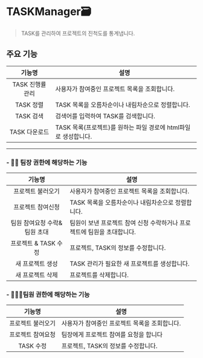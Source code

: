 # TASKManager🗃
> TASK를 관리하여 프로젝트의 진척도를 통계냅니다. 

## 주요 기능
| 기능명 | 설명 |
|:---:|---|
| TASK 진행률 관리 | 사용자가 참여중인 프로젝트 목록을 조회합니다. | 
| TASK 정렬 | TASK 목록을 오름차순이나 내림차순으로 정렬합니다. |
| TASK 검색 | 검색어를 입력하여 TASK를 검색합니다. |
| TASK 다운로드 | TASK 목록(프로젝트)를 원하는 파일 경로에 html파일로 생성합니다. |

***
### - 👩‍💻 팀장 권한에 해당하는 기능
| 기능명 | 설명 |
|:---:|---|
| 프로젝트 불러오기 | 사용자가 참여중인 프로젝트 목록을 조회합니다. | 
| 프로젝트 참여신청 | TASK 목록을 오름차순이나 내림차순으로 정렬합니다. |
| 팀원 참여요청 수락& 팀원 초대 | 팀원이 보낸 프로젝트 참여 신청 수락하거나 프로젝트에 팀원을 초대합니다. |
| 프로젝트 & TASK 수정 | 프로젝트, TASK의 정보를 수정합니다. |
| 새 프로젝트 생성 | TASK 관리가 필요한 새 프로젝트를 생성합니다. |
| 새 프로젝트 삭제 | 프로젝트를 삭제합니다. |

### - 👨‍👧‍👧팀원 권한에 해당하는 기능
| 기능명 | 설명 |
|:---:|---|
| 프로젝트 불러오기 | 사용자가 참여중인 프로젝트 목록을 조회합니다. | 
| 프로젝트 참여요청 | 팀장에게 프로젝트 참여를 요청을 합니다 |
| TASK 수정 | 프로젝트, TASK의 정보를 수정합니다. |



